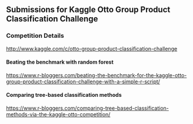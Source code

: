 ## Submissions for Kaggle Otto Group Product Classification Challenge

### Competition Details
http://www.kaggle.com/c/otto-group-product-classification-challenge

#### Beating the benchmark with random forest

https://www.r-bloggers.com/beating-the-benchmark-for-the-kaggle-otto-group-product-classification-challenge-with-a-simple-r-script/

#### Comparing tree-based classification methods

https://www.r-bloggers.com/comparing-tree-based-classification-methods-via-the-kaggle-otto-competition/

